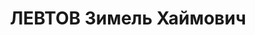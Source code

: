 ---
title: ЛЕВТОВ Зимель Хаймович
description: "1901 г.р., еврей, член ВКП(б) с 1918, батальонный комиссар, зам. нач.\
  \ политотдела спецвойск Харьковского гарнизона. \n  ВКВС - 09.12.1937, ВМН. Расстрелян\
  \ 10.12.1937, Харьков"
---
